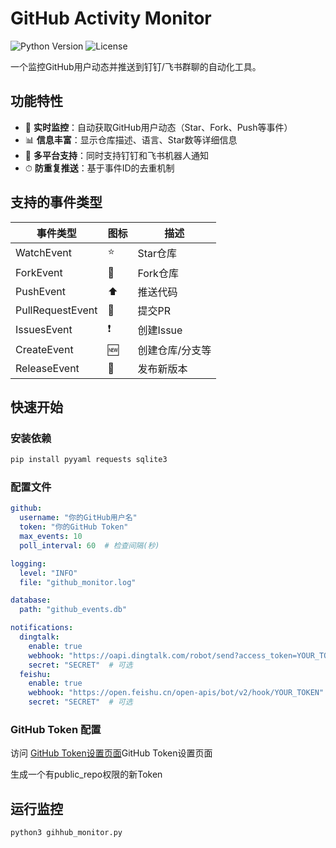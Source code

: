 # GitHub Activity Monitor

![Python Version](https://img.shields.io/badge/python-3.7%2B-blue)
![License](https://img.shields.io/badge/license-MIT-green)

一个监控GitHub用户动态并推送到钉钉/飞书群聊的自动化工具。

## 功能特性

- 🔔 **实时监控**：自动获取GitHub用户动态（Star、Fork、Push等事件）
- 📊 **信息丰富**：显示仓库描述、语言、Star数等详细信息
- 📱 **多平台支持**：同时支持钉钉和飞书机器人通知
- ⏱ **防重复推送**：基于事件ID的去重机制

## 支持的事件类型

| 事件类型 | 图标 | 描述 |
|---------|------|------|
| WatchEvent | ⭐ | Star仓库 |
| ForkEvent | 🍴 | Fork仓库 |
| PushEvent | ⬆️ | 推送代码 |
| PullRequestEvent | 🔀 | 提交PR |
| IssuesEvent | ❗ | 创建Issue |
| CreateEvent | 🆕 | 创建仓库/分支等 |
| ReleaseEvent | 🚀 | 发布新版本 |

## 快速开始

### 安装依赖

```bash
pip install pyyaml requests sqlite3
```

### 配置文件
```yaml
github:
  username: "你的GitHub用户名"
  token: "你的GitHub Token"
  max_events: 10
  poll_interval: 60  # 检查间隔(秒)

logging:
  level: "INFO"
  file: "github_monitor.log"

database:
  path: "github_events.db"

notifications:
  dingtalk:
    enable: true
    webhook: "https://oapi.dingtalk.com/robot/send?access_token=YOUR_TOKEN"
    secret: "SECRET"  # 可选
  feishu:
    enable: true
    webhook: "https://open.feishu.cn/open-apis/bot/v2/hook/YOUR_TOKEN"
    secret: "SECRET"  # 可选
```

### GitHub Token 配置

访问 [GitHub Token设置页面](https://github.com/settings/tokens)GitHub Token设置页面

生成一个有public_repo权限的新Token


## 运行监控
```python
python3 gihhub_monitor.py
```

